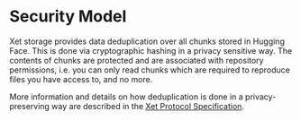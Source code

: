 # Security Model

Xet storage provides data deduplication over all chunks stored in Hugging Face. This is done via cryptographic hashing in a privacy sensitive way. The contents of chunks are protected and are associated with repository permissions, i.e. you can only read chunks which are required to reproduce files you have access to, and no more.

More information and details on how deduplication is done in a privacy-preserving way are described in the [Xet Protocol Specification](https://huggingface.co/docs/xet/deduplication).
